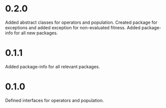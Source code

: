 # 0.2.0

Added abstract classes for operators and population. Created package for exceptions and added exception for
non-evaluated fitness. Added package-info for all new packages.


# 0.1.1

Added package-info for all relevant packages.


# 0.1.0

Defined interfaces for operators and population.
